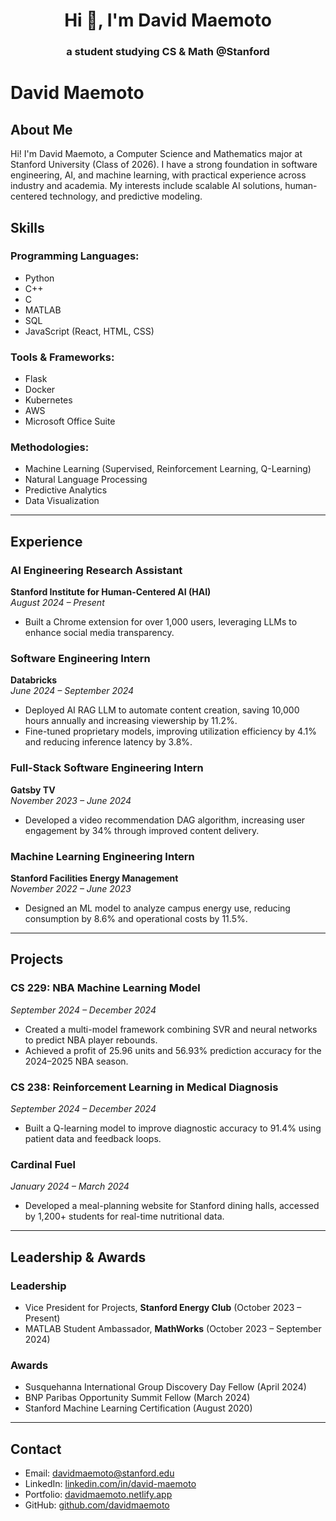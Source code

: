 <h1 align="center">Hi 👋, I'm David Maemoto</h1>
<h3 align="center">a student studying CS & Math @Stanford</h3>


# David Maemoto

## About Me
Hi! I'm David Maemoto, a Computer Science and Mathematics major at Stanford University (Class of 2026). I have a strong foundation in software engineering, AI, and machine learning, with practical experience across industry and academia. My interests include scalable AI solutions, human-centered technology, and predictive modeling. 

## Skills

### Programming Languages:
- Python
- C++
- C
- MATLAB
- SQL
- JavaScript (React, HTML, CSS)

### Tools & Frameworks:
- Flask
- Docker
- Kubernetes
- AWS
- Microsoft Office Suite

### Methodologies:
- Machine Learning (Supervised, Reinforcement Learning, Q-Learning)
- Natural Language Processing
- Predictive Analytics
- Data Visualization

---

## Experience

### AI Engineering Research Assistant
**Stanford Institute for Human-Centered AI (HAI)**  
*August 2024 – Present*  
- Built a Chrome extension for over 1,000 users, leveraging LLMs to enhance social media transparency.

### Software Engineering Intern
**Databricks**  
*June 2024 – September 2024*  
- Deployed AI RAG LLM to automate content creation, saving 10,000 hours annually and increasing viewership by 11.2%.
- Fine-tuned proprietary models, improving utilization efficiency by 4.1% and reducing inference latency by 3.8%.

### Full-Stack Software Engineering Intern
**Gatsby TV**  
*November 2023 – June 2024*  
- Developed a video recommendation DAG algorithm, increasing user engagement by 34% through improved content delivery.

### Machine Learning Engineering Intern
**Stanford Facilities Energy Management**  
*November 2022 – June 2023*  
- Designed an ML model to analyze campus energy use, reducing consumption by 8.6% and operational costs by 11.5%.

---

## Projects

### CS 229: NBA Machine Learning Model
*September 2024 – December 2024*  
- Created a multi-model framework combining SVR and neural networks to predict NBA player rebounds.
- Achieved a profit of 25.96 units and 56.93% prediction accuracy for the 2024–2025 NBA season.  
  
### CS 238: Reinforcement Learning in Medical Diagnosis
*September 2024 – December 2024*  
- Built a Q-learning model to improve diagnostic accuracy to 91.4% using patient data and feedback loops.

### Cardinal Fuel
*January 2024 – March 2024*  
- Developed a meal-planning website for Stanford dining halls, accessed by 1,200+ students for real-time nutritional data.

---

## Leadership & Awards

### Leadership
- Vice President for Projects, **Stanford Energy Club** (October 2023 – Present)
- MATLAB Student Ambassador, **MathWorks** (October 2023 – September 2024)

### Awards
- Susquehanna International Group Discovery Day Fellow (April 2024)
- BNP Paribas Opportunity Summit Fellow (March 2024)
- Stanford Machine Learning Certification (August 2020)

---

## Contact
- Email: [davidmaemoto@stanford.edu](mailto:davidmaemoto@stanford.edu)
- LinkedIn: [linkedin.com/in/david-maemoto](http://linkedin.com/in/david-maemoto)
- Portfolio: [davidmaemoto.netlify.app](https://davidmaemoto.netlify.app/)
- GitHub: [github.com/davidmaemoto](https://github.com/davidmaemoto)


